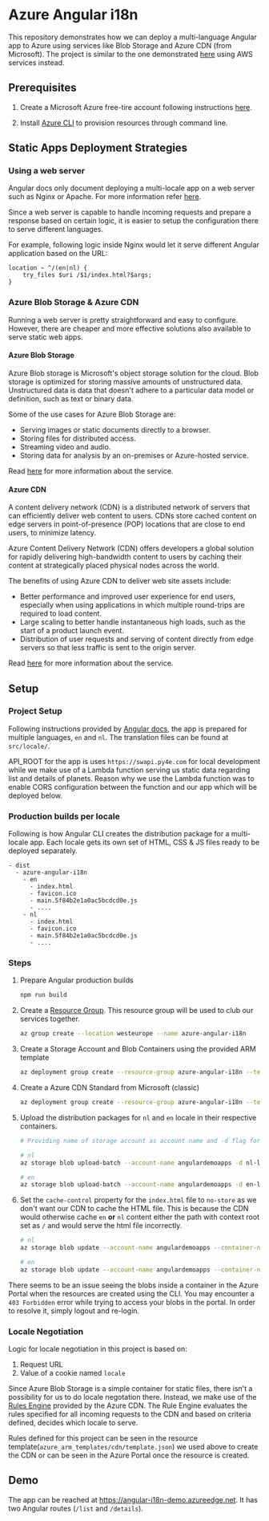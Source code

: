 # Azure Angular i18n

This repository demonstrates how we can deploy a multi-language Angular app to Azure using services like Blob Storage and Azure CDN (from Microsoft). The project is similar to the one demonstrated [here](https://github.com/yash-kapila/angular-i18n-s3) using AWS services instead.

## Prerequisites

1. Create a Microsoft Azure free-tire account following instructions [here](https://azure.microsoft.com/en-us/free/).

2. Install [Azure CLI]((https://docs.microsoft.com/en-us/cli/azure/install-azure-cli)) to provision resources through command line.

## Static Apps Deployment Strategies

### Using a web server

Angular docs only document deploying a multi-locale app on a web server such as Nginx or Apache. For more information refer [here](https://angular.io/guide/i18n-common-deploy).

Since a web server is capable to handle incoming requests and prepare a response based on certain logic, it is easier to setup the configuration there to serve different languages.

For example, following logic inside Nginx would let it serve different Angular application based on the URL:

```
location ~ ^/(en|nl) {
    try_files $uri /$1/index.html?$args;
}
```

### Azure Blob Storage & Azure CDN

Running a web server is pretty straightforward and easy to configure. However, there are cheaper and more effective solutions also available to serve static web apps.

#### Azure Blob Storage

Azure Blob storage is Microsoft's object storage solution for the cloud. Blob storage is optimized for storing massive amounts of unstructured data. Unstructured data is data that doesn't adhere to a particular data model or definition, such as text or binary data.

Some of the use cases for Azure Blob Storage are:

- Serving images or static documents directly to a browser.
- Storing files for distributed access.
- Streaming video and audio.
- Storing data for analysis by an on-premises or Azure-hosted service.

Read [here](https://docs.microsoft.com/en-us/azure/storage/blobs/storage-blobs-introduction) for more information about the service.

#### Azure CDN

A content delivery network (CDN) is a distributed network of servers that can efficiently deliver web content to users. CDNs store cached content on edge servers in point-of-presence (POP) locations that are close to end users, to minimize latency.

Azure Content Delivery Network (CDN) offers developers a global solution for rapidly delivering high-bandwidth content to users by caching their content at strategically placed physical nodes across the world.

The benefits of using Azure CDN to deliver web site assets include:

- Better performance and improved user experience for end users, especially when using applications in which multiple round-trips are required to load content.
- Large scaling to better handle instantaneous high loads, such as the start of a product launch event.
- Distribution of user requests and serving of content directly from edge servers so that less traffic is sent to the origin server.

Read [here](https://docs.microsoft.com/en-us/azure/cdn/cdn-overview) for more information about the service.

## Setup

### Project Setup

Following instructions provided by [Angular docs](https://angular.io/guide/i18n-common-overview), the app is prepared for multiple languages, `en` and `nl`. The translation files can be found at `src/locale/`.

API_ROOT for the app is uses `https://swapi.py4e.com` for local development while we make use of a Lambda function serving us static data regarding list and details of planets. Reason why we use the Lambda function was to enable CORS configuration between the function and our app which will be deployed below.

### Production builds per locale

Following is how Angular CLI creates the distribution package for a multi-locale app. Each locale gets its own set of HTML, CSS & JS files ready to be deployed separately.

```
- dist
  - azure-angular-i18n
    - en
      - index.html
      - favicon.ico
      - main.5f84b2e1a0ac5bcdcd0e.js
      - ....
    - nl
      - index.html
      - favicon.ico
      - main.5f84b2e1a0ac5bcdcd0e.js
      - ....
```

### Steps

1. Prepare Angular production builds

    ```bash
    npm run build
    ```

2. Create a [Resource Group](https://docs.microsoft.com/en-us/azure/azure-resource-manager/management/manage-resource-groups-portal). This resource group will be used to club our services together.

    ```bash
    az group create --location westeurope --name azure-angular-i18n
    ```

3. Create a Storage Account and Blob Containers using the provided ARM template

    ```bash
    az deployment group create --resource-group azure-angular-i18n --template-file azure_arm_templates/storage-account/template.json
    ```

4. Create a Azure CDN Standard from Microsoft (classic)

    ```bash
    az deployment group create --resource-group azure-angular-i18n --template-file azure_arm_templates/cdn/template.json
    ```

5. Upload the distribution packages for `nl` and `en` locale in their respective containers.

    ```bash
    # Providing name of storage account as account name and -d flag for container name

    # nl
    az storage blob upload-batch --account-name angulardemoapps -d nl-locale -s dist/azure-angular-i18n/nl/ --overwrite

    # en
    az storage blob upload-batch --account-name angulardemoapps -d en-locale -s dist/azure-angular-i18n/en/ --overwrite
    ```

6. Set the `cache-control` property for the `index.html` file to `no-store` as we don't want our CDN to cache the HTML file. This is because the CDN would otherwise cache `en` **or** `nl` content either the path with context root set as `/` and would serve the html file incorrectly.

    ```bash
    # nl
    az storage blob update --account-name angulardemoapps --container-name nl-locale --name index.html --content-cache "no-store"

    # en
    az storage blob update --account-name angulardemoapps --container-name en-locale --name index.html --content-cache "no-store"
    ```

There seems to be an issue seeing the blobs inside a container in the Azure Portal when the resources are created using the CLI. You may encounter a `403 Forbidden` error while trying to access your blobs in the portal. In order to resolve it, simply logout and re-login.

### Locale Negotiation

Logic for locale negotiation in this project is based on:
1. Request URL
2. Value of a cookie named `locale`

Since Azure Blob Storage is a simple container for static files, there isn't a possibility for us to do locale negotation there. Instead, we make use of the [Rules Engine](https://docs.microsoft.com/en-us/azure/cdn/cdn-standard-rules-engine-reference) provided by the Azure CDN. The Rule Engine evaluates the rules specified for all incoming requests to the CDN and based on criteria defined, decides which locale to serve.

Rules defined for this project can be seen in the resource template(`azure_arm_templates/cdn/template.json`) we used above to create the CDN or can be seen in the Azure Portal once the resource is created.

## Demo

The app can be reached at https://angular-i18n-demo.azureedge.net. It has two Angular routes (`/list` and `/details`).
